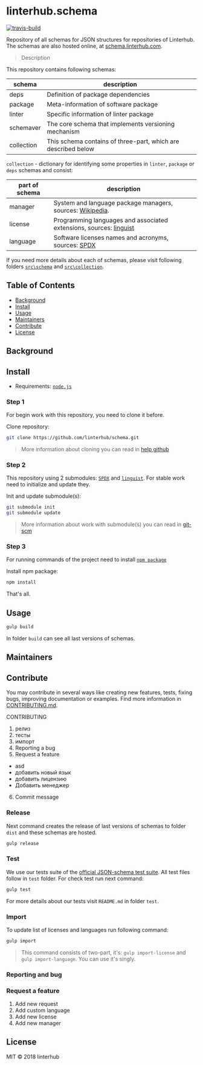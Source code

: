 # linterhub.schema

[![travis-build](https://travis-ci.org/linterhub/schema.svg?branch=master)](https://github.com/linterhub/schema)

Repository of all schemas for JSON structures for repositories of Linterhub. The schemas are also hosted online, at [schema.linterhub.com](https:\\schema.linterhub.com).

> Description

This repository contains following schemas:

| schema     | description |
| -          |  -   |
| deps       | Definition of package dependencies |
| package    | Meta-information of software package |
| linter     | Specific information of linter package |
| schemaver  | The core schema that implements versioning mechanism |
| collection | This schema contains of three-part, which are described below |

`collection` - dictionary for identifying some properties in `linter`, `package` or `deps` schemas and consist:

| part of schema | description |
| -          |  -   |
| manager    | System and language package managers, sources: [Wikipedia](https://en.wikipedia.org/wiki/List_of_software_package_management_systems). |
| license    | Programming languages and associated extensions, sources: [linguist](https://github.com/github/linguist) |
| language   | Software licenses names and acronyms, sources: [SPDX](https://spdx.org/licenses/) |

If you need more details about each of schemas, please visit following folders [`src\schema`](./src/schema/) and [`src\collection`](./src/collection/).

## Table of Contents

- [Background](#background)
- [Install](#install)
- [Usage](#usage)
- [Maintainers](#maintainers)
- [Contribute](#contribute)
- [License](#license)

## Background

## Install

- Requirements: [`node.js`](https://nodejs.org/en/download/)

### Step 1

For begin work with this repository, you need to clone it before.

Clone repository:

```bash
git clone https://github.com/linterhub/schema.git
```

> More information about cloning you can read in [help github](https://help.github.com/articles/cloning-a-repository/)

### Step 2

This repository using 2 submodules: [`SPDX`](https://spdx.org/licenses/) and [`linguist`](https://github.com/github/linguist). For stable work need to initialize and update they.

Init and update submodule(s):

```bash
git submodule init
git submodule update
```

> More information about work with submodule(s) you can read in [git-scm](https://git-scm.com/book/en/v2/Git-Tools-Submodules)

### Step 3

For running commands of the project need to install [`npm package`](https://www.npmjs.com)

Install npm package:

```bash
npm install
```

That's all.

## Usage

```bash
gulp build
```

In folder `build` can see all last versions of schemas.

## Maintainers

## Contribute

You may contribute in several ways like creating new features, tests, fixing bugs, improving documentation or examples. Find more information in [CONTRIBUTING.md](./CONTRIBUTING.md).

CONTRIBUTING

1. релиз
2. тесты
3. импорт
4. Reporting a bug
5. Request a feature

- asd
- добавить новый язык
- добавить лицензию
- Добавить менеджер

6. Commit message

### Release

Next command creates the release of last versions of schemas to folder `dist` and these schemas are hosted.

```bash
gulp release
```

### Test

We use our tests suite of the [official JSON-schema test suite](https://github.com/json-schema-org/JSON-Schema-Test-Suite). All test files follow in `test` folder. For check test run next command:

```bash
gulp test
```

For more details about our tests visit `README.md` in folder `test`.

### Import

To update list of licenses and languages run following command:  

```bash
gulp import
```

> This command consists of two-part, it's: `gulp import-license` and `gulp import-language`. You can use it's singly.

### Reporting and bug


### Request a feature

1. Add new request
2. Add custom language
3. Add new license
4. Add new manager

## License

MIT © 2018 linterhub
